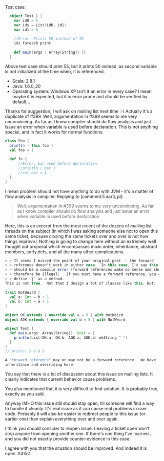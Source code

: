 Test case:

```scala
  object Test_1 {
	var id0 = 5
	var ids = List(id0, id1)
	var id1 = 5
	
	//Error: Prints 50 instead of 55 
	ids foreach print
	
	def main(args : Array[String]) {}
  }
```



Above test case should print 55, but it prints 50 instead, as second variable is not initialized at the time when, it is referenced.

 - Scala: 2.8.1
 - Java:  1.6.0_20
 - Operating system: Windows XP
Isn't it an error in every case? I mean maybe it is expected, but it is error prone and should be verified by default...

Thanks for suggestion, I will ask on mailing list next time :-)
Actually it's a duplicate of #399.
Well, argumentation in #399 seems to me very unconvincing. As far as I know compiler should do flow analysis and just issue an error when variable is used before declaration. This is not anything special, and in fact it works for normal functions:

```scala
class Foo {
  println ( this.foo )
  val foo = 1
  
  def fn {
	  //Error: bar used before declaration
	  //println ( bar )
	  //val bar = 1
  } 
}
```

I mean problem should not have anything to do with JVM - it's a matter of flow analysis in compiler.
Replying to [comment:5 aarti_pl]:
> Well, argumentation in #399 seems to me very unconvincing. As far as I know compiler should do flow analysis and just issue an error when variable is used before declaration.

Here, this is an excerpt from the most recent of the dozens of mailing list threads on the subject (in which I was asking someone else not to open this same ticket, because closing the same tickets over and over is not how things improve.)  Nothing is going to change here without an extremely well thought out proposal which encompasses mixin order, inheritance, abstract members, early defs, and all the many other complications.

```scala
> > It seems I missed the point of your original post -- the forward            
> > reference doesn't work in either case.  In this case, I'd say this          
> > should be a compile error (forward references make no sense and should      
> > therefore be illegal).  If you must have a forward reference, you can       
> > define `j` as a method.
This is not true.  Not that I design a lot of classes like this, but:
  
trait NotWeird {
  val a: Int = b + 1
  val b: Int = a + 1
}                                                                               
  
object OK extends { override val a = 5 } with NotWeird
object AOK extends { override val b = 5 } with NotWeird

object Test {
  def main(args: Array[String]): Unit = {
    println(List(OK.a, OK.b, AOK.a, AOK.b) mkString " ")
  }                                                                             
}                                                                               
// prints: 5 6 6 5

A "forward reference" may or may not be a forward reference.  We have
inheritance and overriding here.
```
You say that there is a lot of discussion about this issue on mailing lists. It clearly indicates that current behavior cause problems.

You also mentioned that it is very difficult to find solution. It is probably true, exactly as you said.

Anyway IMHO this issue still should stay open, till someone will find  a way to handle it cleanly. It's real issue as it can cause real problems in user code. Probably it will also be easier to redirect people to this issue (or earlier one) than explain everything over and over again.

I think you should consider to reopen issue.
Leaving a ticket open won't stop anyone from opening another one.  If there's one thing I've learned... and you did not exactly provide counter-evidence in this case.

I agree with you that the situation should be improved.  And indeed it is open: #4152.
